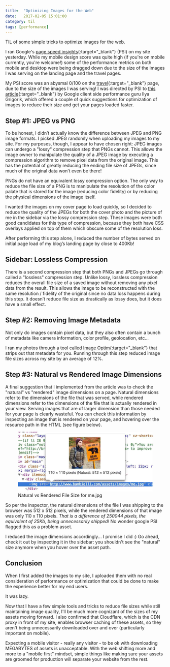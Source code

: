 ```yaml
---
title:  "Optimizing Images for the Web"
date:   2017-02-05 15:01:00
category: til
tags: [performance]
---
```


TIL of some simple tricks to optimize images for the web.

I ran Google's [page speed insights][psi]{:target="_blank"} (PSI) on my site yesterday. While my mobile design score was quite high (if you're on mobile currently, you're welcome!) some of the performance metrics on both mobile and desktop were being dragged down due to the size of the images I was serving on the landing page and the travel pages.

My PSI score was an abysmal 0/100 on the [travel][travel]{:target="_blank"} page, due to the size of the images I was serving! I was directed by PSI to [this article][article]{:target="_blank"} by Google client side performance guru Ilya Grigorik, which offered a couple of quick suggestions for optimization of images to reduce their size and get your pages loaded faster.

## Step #1: JPEG vs PNG

To be honest, I didn’t actually know the difference between JPEG and PNG image formats. I picked JPEG randomly when uploading my images to my site. For my purposes, though, I appear to have chosen right: JPEG images can undergo a "lossy" compression step that PNGs cannot. This allows the image owner to manipulate the quality of a JPEG image by executing a compression algorithm to remove pixel data from the original image. This has the potential of greatly reducing the ending file size of JPEGs, since much of the original data won’t even be there!

PNGs do not have an equivalent lossy compression option. The only way to reduce the file size of a PNG is to manipulate the resolution of the color palate that is stored for the image (reducing color fidelity) or by reducing the physical dimensions of the image itself.

I wanted the images on my cover page to load quickly, so I decided to reduce the quality of the JPEGs for both the cover photo and the picture of me in the sidebar via the lossy compression step. These images were both good candidates for this type of compression, because they both have CSS overlays applied on top of them which obscure some of the resolution loss.

After performing this step alone, I reduced the number of bytes served on initial page load of my blog’s landing page by close to 400Kb!

## Sidebar: Lossless Compression

There is a second compression step that both PNGs and JPEGs go through called a "lossless" compression step. Unlike lossy, lossless compression reduces the overall file size of a saved image without removing any pixel data from the result. This allows the image to be reconstructed with the same resolution / fidelity of the original since no data loss happens during this step. It doesn’t reduce file size as drastically as lossy does, but it does have a small effect.

## Step #2: Removing Image Metadata

Not only do images contain pixel data, but they also often contain a bunch of metadata like camera information, color profile, geolocation, etc...

I ran my photos through a tool called [Image Optim][io]{:target="_blank"} that strips out that metadata for you. Running through this step reduced image file sizes across my site by an average of 12%.

## Step #3: Natural vs Rendered Image Dimensions

A final suggestion that I implemented from the article was to check the "natural" vs "rendered" image dimensions on a page. Natural dimensions refer to the dimensions of the file that was served, while rendered dimensions refer to the dimensions of the file that is actually rendered in your view. Serving images that are of larger dimension than those needed for your page is clearly wasteful. You can check this information by inspecting an image that is rendered on your page, and hovering over the resource path in the HTML (see figure below).

<figure>
  <img src="/assets/images/NaturalVsActual.jpg">
  <figcaption>Natural vs Rendered File Size for me.jpg</figcaption>
</figure>

So per the inspector, the natural dimensions of the file I was shipping to the browser was 512 x 512 pixels, while the rendered dimensions of that image was only 110 x 110 pixels. *That is a difference of 250044 pixels, the equivalent of 25Kb, being unnecessarily shipped!* No wonder google PSI flagged this as a problem asset.

I reduced the image dimensions accordingly... I promise I did :) Go ahead, check it out by inspecting it in the sidebar: you shouldn't see the "natural" size anymore when you hover over the asset path.

## Conclusion

When I first added the images to my site, I uploaded them with no real consideration of performance or optimization that could be done to make the experience better for my end users.

It was lazy.

Now that I have a few simple tools and tricks to reduce file sizes while still maintaining image quality, I'll be much more cognizant of the sizes of my assets moving forward. I also confirmed that Cloudflare, which is the CDN proxy in front of my site, enables browser caching of these assets, so they aren't being unnecessarily downloaded over and over (particularly important on mobile).

Expecting a mobile visitor - really any visitor - to be ok with downloading MEGABYTES of assets is unacceptable. With the web shifting more and more to a "mobile first" mindset, simple things like making sure your assets are groomed for production will separate your website from the rest.

[psi]: https://developers.google.com/speed/pagespeed/insights/
[travel]: /travel/
[article]: https://developers.google.com/web/fundamentals/performance/optimizing-content-efficiency/image-optimization
[io]: https://imageoptim.com/mac
